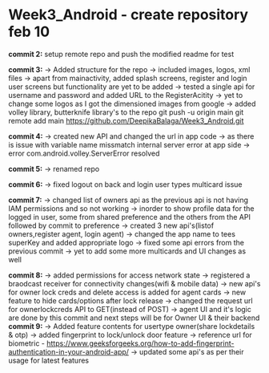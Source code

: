 # Week3_Android - create repository feb 10
**commit 2:** setup remote repo and push the modified readme for test

**commit 3:**
        -> Added structure for the repo
        -> included images, logos, xml files
        -> apart from mainactivity, added splash screens, register and login user screens but functionality are yet to be added
        -> tested a single api for username and password and added URL to the RegisterAcitity
        -> yet to change some logos as I got the dimensioned images from google
	-> added volley library, butterknife library's to the repo
git push -u origin main
git remote add main https://github.com/DeepikaBalaga/Week3_Android.git

**commit 4:**
        -> created new API and changed the url in app code
        -> as there is issue with variable name missmatch internal server error at app side
        -> error com.android.volley.ServerError resolved

**commit 5:**
        -> renamed repo

**commit 6:**
	-> fixed logout on back and login user types multicard issue

**commit 7:**
        -> changed list of owners api as the previous api is not having IAM permissions and so not working
        -> inorder to show profile data for the logged in user, some from shared preference and the others from the API followed by commit to preference
        -> created 3 new api's(listof owners,register agent, login agent)
	-> changed the app name to tees superKey and added appropriate logo
	-> fixed some api errors from the previous commit
	-> yet to add some more multicards and UI changes as well

**commit 8:**
	-> added permissions for access network state
	-> registered a braodcast receiver for connectivity changes(wifi & mobile data)
	-> new api's for owner lock creds and delete access is added for agent cards
	-> new feature to hide cards/options after lock release
	-> changed the request url for ownerlockcreds API to GET(instead of POST)
	-> agent UI and it's logic are done by this commit and next steps will be for Owner UI & their backend
**commit 9:**
	-> Added feature contents for usertype owner(share lockdetails & otp)
	-> added fingerprint to lock/unlock door feature
	-> reference url for biometric - https://www.geeksforgeeks.org/how-to-add-fingerprint-authentication-in-your-android-app/
	-> updated some api's as per their usage for latest features
